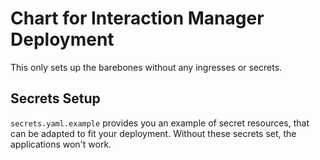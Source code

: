 # Chart for Interaction Manager Deployment

This only sets up the barebones without any ingresses or secrets.

## Secrets Setup

`secrets.yaml.example` provides you an example of secret resources, that can be adapted to fit your deployment. Without these secrets set, the applications won't work.
